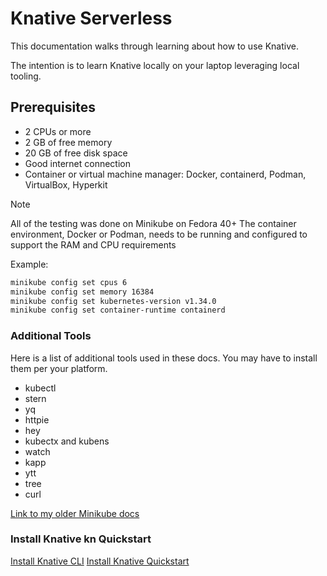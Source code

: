 # Knative Serverless

This documentation walks through learning about how to use Knative.

The intention is to learn Knative locally on your laptop leveraging local tooling.

## Prerequisites
 
- 2 CPUs or more
- 2 GB of free memory
- 20 GB of free disk space
- Good internet connection
- Container or virtual machine manager: Docker, containerd, Podman, VirtualBox, Hyperkit
> [!NOTE]
> All of the testing was done on Minikube on Fedora 40+
> The container environment, Docker or Podman, needs to be running and configured to support 
> the RAM and CPU requirements

Example:

````Bash
minikube config set cpus 6
minikube config set memory 16384
minikube config set kubernetes-version v1.34.0
minikube config set container-runtime containerd
````

### Additional Tools

Here is a list of additional tools used in these docs.  You may have to install them per your platform.

- kubectl
- stern
- yq
- httpie
- hey
- kubectx and kubens
- watch
- kapp
- ytt
- tree
- curl

[Link to my older Minikube docs](https://github.com/patterncatalyst/minikube)

### Install Knative kn Quickstart

[Install Knative CLI](https://knative.dev/docs/install/quickstart-install/#install-the-knative-cli)
[Install Knative Quickstart](https://knative.dev/docs/install/quickstart-install/)

